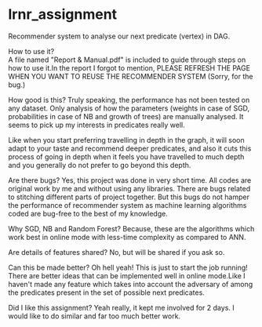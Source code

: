 # lrnr_assignment
Recommender system to analyse our next predicate (vertex) in DAG.

How to use it?
<br>A file named "Report & Manual.pdf" is included to guide through steps on how to use it.In the report I forgot to mention, PLEASE REFRESH THE PAGE WHEN YOU WANT TO REUSE THE RECOMMENDER SYSTEM (Sorry, for the bug.)

How good is this?
Truly speaking, the performance has not been tested on any dataset. Only analysis of how the parameters (weights in case of SGD, probabilities in case of NB and growth of trees) are manually analysed. It seems to pick up my interests in predicates really well.

Like when you start preferring travelling in depth in the graph, it will soon adapt to your taste and recommend deeper predicates, and also it cuts this process of going in depth when it feels you have travelled to much depth and you generally do not prefer to go beyond this depth.

Are there bugs?
Yes, this project was done in very short time. All codes are original work by me and without using any libraries. There are bugs related to stitching different parts of project together. But this bugs do not hamper the performance of recommender system as machine learning algorithms coded are bug-free to the best of my knowledge.

Why SGD, NB and Random Forest?
Because, these are the algorithms which work best in online mode with less-time complexity as compared to ANN.

Are details of features shared?
No, but will be shared if you ask so.

Can this be made better?
Oh hell yeah! This is just to start the job running! There are better ideas that can be implemented well in online mode.Like I haven't made any feature which takes into account the adversary of among the predicates present in the set of possible next predicates.

Did I like this assignment?
Yeah really, it kept me involved for 2 days. I would like to do similar and far too much better work. 
